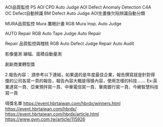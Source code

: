 AOI品質監控
PS AOI CPD Auto Judge
AOI Defect Anomaly Detection
C4A OC Defect自動辨識
BM Defect Auto Judge
AOI生畫像欠陷辨識自動分類

MURA品質監控
Mura 鷹眼計畫
RGB Mura Insp. Auto Judge

AUTO Repair 
RGB Auto Tape Judge
Auto Repair

Repair 品質監控與稽核
RGB Auto Defect Judge
Repair Auto Audit

影像量測
線幅、面積自動量測

創新商業轉型獎

2.報告內容：
請參考以下連結，如果選的是年度最佳企業，報告撰寫就是針對得獎的公司各寫一頁的報告，報告內容大概是得獎內容，使用怎樣的科技…….
Ex:英業達寫一頁、亞東預拌寫一頁、中華電信寫一頁、華南銀行寫一頁、今網智慧科技寫一頁

得獎名單 https://event.hbrtaiwan.com/hbrdx/winners.html
https://event.hbrtaiwan.com/hbrdx/
https://event.hbrtaiwan.com/hbrdx/article.html
https://www.gvm.com.tw/article/115926






<?xml version="1.0" encoding="UTF-8"?>
<configuration>
    <system.webServer>
        <handlers>
            <add name="flaskcgi" path="*" verb="*" modules="FastCgiModule" scriptProcessor="C:\ProgramData\Anaconda3\envs\py3.7.3\python.exe|D:\flask_web\IPCAM\wfastcgi.py" resourceType="Unspecified" requireAccess="Script" />
            <add name="phpcgi" path="*.php" verb="*" modules="FastCgiModule" scriptProcessor="C:\xampp\php\php-cgi.exe" resourceType="Unspecified" requireAccess="Script" />
        </handlers>
        <defaultDocument>
            <files>
                <add value="web.py" />
            </files>
        </defaultDocument>
    </system.webServer>
</configuration>
